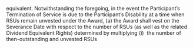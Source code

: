 equivalent. Notwithstanding the foregoing, in the event the Participant’s Termination of Service is due to
the Participant’s Disability at a time when RSUs remain unvested under the Award, (a) the Award shall
vest  on  the  Severance  Date  with  respect  to  the  number  of  RSUs  (as  well  as  the  related  Dividend
Equivalent  Rights)  determined  by  multiplying  (i)  the  number  of  then-outstanding  and  unvested  RSUs